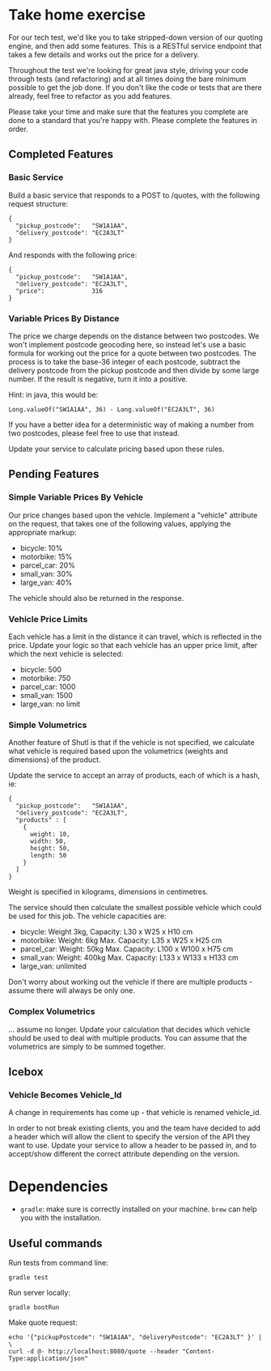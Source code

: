 # Take home exercise

For our tech test, we'd like you to take stripped-down version of our quoting engine, and then add some features. This is a RESTful service endpoint that takes a few details and works out the price for a delivery.

Throughout the test we're looking for great java style, driving your code through tests (and refactoring) and at all times doing the bare minimum possible to get the job done. If you don't like the code or tests that are there already, feel free to refactor as you add features.

Please take your time and make sure that the features you complete are done to a standard that you're happy with. Please complete the features in order.

## Completed Features

### Basic Service

Build a basic service that responds to a POST to /quotes, with the following request structure:

```
{
  "pickup_postcode":   "SW1A1AA",
  "delivery_postcode": "EC2A3LT"
}
```
And responds with the following price:
```
{
  "pickup_postcode":   "SW1A1AA",
  "delivery_postcode": "EC2A3LT",
  "price":             316
}
```
### Variable Prices By Distance

The price we charge depends on the distance between two postcodes. We won't implement postcode geocoding here, so instead let's use a basic formula for working out the price for a quote between two postcodes. The process is to take the base-36 integer of each postcode, subtract the delivery postcode from the pickup postcode and then divide by some large number. If the result is negative, turn it into a positive.

Hint: in java, this would be:

    Long.valueOf("SW1A1AA", 36) - Long.valueOf("EC2A3LT", 36)

If you have a better idea for a deterministic way of making a number from two postcodes, please feel free to use that instead.

Update your service to calculate pricing based upon these rules.

## Pending Features

### Simple Variable Prices By Vehicle

Our price changes based upon the vehicle. Implement a "vehicle" attribute on the request, that takes one of the following values, applying the appropriate markup:

* bicycle: 10%
* motorbike: 15%
* parcel_car: 20%
* small_van: 30%
* large_van: 40%

The vehicle should also be returned in the response.

### Vehicle Price Limits

Each vehicle has a limit in the distance it can travel, which is reflected in the price. Update your logic so that each vehicle has an upper price limit, after which the next vehicle is selected:

* bicycle: 500
* motorbike: 750
* parcel_car: 1000
* small_van: 1500
* large_van: no limit

### Simple Volumetrics

Another feature of Shutl is that if the vehicle is not specified, we calculate what vehicle is required based upon the volumetrics (weights and dimensions) of the product.

Update the service to accept an array of products, each of which is a hash, ie:

    {
      "pickup_postcode":   "SW1A1AA",
      "delivery_postcode": "EC2A3LT",
      "products" : [
        {
          weight: 10,
          width: 50,
          height: 50,
          length: 50
        }
      ]
    }

Weight is specified in kilograms, dimensions in centimetres.

The service should then calculate the smallest possible vehicle which could be used for this job. The vehicle capacities are:

* bicycle: Weight 3kg, Capacity: L30 x W25 x H10 cm
* motorbike: Weight: 6kg Max. Capacity: L35 x W25 x H25 cm
* parcel_car: Weight: 50kg Max. Capacity: L100 x W100 x H75 cm
* small_van: Weight: 400kg Max. Capacity: L133 x W133 x H133 cm
* large_van: unlimited

Don't worry about working out the vehicle if there are multiple products - assume there will always be only one.

### Complex Volumetrics

... assume no longer. Update your calculation that decides which vehicle should be used to deal with multiple products. You can assume that the volumetrics are simply to be summed together.

## Icebox

### Vehicle Becomes Vehicle_Id

A change in requirements has come up - that vehicle is renamed vehicle_id.

In order to not break existing clients, you and the team have decided to add a header which will allow the client to specify the version of the API they want to use. Update your service to allow a header to be passed in, and to accept/show different the correct attribute depending on the version.


# Dependencies

- `gradle`: make sure is correctly installed on your machine. `brew` can help you with the installation.

## Useful commands

Run tests from command line:
```
gradle test
```

Run server locally:
```
gradle bootRun
```

Make quote request:
```
echo '{"pickupPostcode": "SW1A1AA", "deliveryPostcode": "EC2A3LT" }' | \
curl -d @- http://localhost:8080/quote --header "Content-Type:application/json"
```

